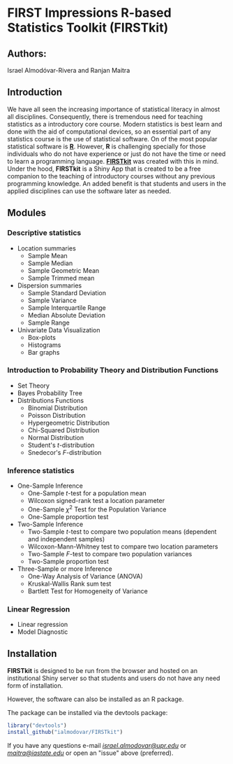 # FIRST Impressions R-based Statistics Toolkit (FIRSTkit)

## Authors:
Israel Almodóvar-Rivera and Ranjan Maitra

## Introduction 

We have all seen the increasing importance of statistical literacy in almost all disciplines. Consequently, there is tremendous need for teaching statistics as a introductory core course. Modern statistics is best learn and done with the aid of computational devices, so an essential part of any statistics course is the use of  statistical software. On of the most popular statistical software is [**R**](https://www.r-project.org/). However, **R** is challenging specially for those individuals who do not have experience or just do not have the time or need to learn a programming language. [**FIRSTkit**](https://github.com/ialmodovar/FIRSTkit) was created with this in mind. Under the hood, **FIRSTkit** is a Shiny App that is created to be a free companion to the teaching of introductory courses without  any previous programming knowledge. An added benefit is that students and users in the applied disciplines can use the software later as needed.

## Modules

### **Descriptive statistics**

  + Location summaries 
    + Sample Mean 
    + Sample Median 
    + Sample Geometric Mean
    + Sample Trimmed mean
  + Dispersion summaries 
    + Sample Standard Deviation
    + Sample Variance 
    + Sample Interquartile Range
    + Median Absolute Deviation
    + Sample Range
  + Univariate Data Visualization 
    + Box-plots 
    + Histograms
    + Bar graphs

### **Introduction to Probability Theory and Distribution Functions**

  + Set Theory
  + Bayes Probability Tree
  + Distributions Functions
    + Binomial Distribution
    + Poisson Distribution
    + Hypergeometric Distribution
    + Chi-Squared Distribution
    + Normal Distribution
    + Student's $t$-distribution
    + Snedecor's $F$-distribution

### **Inference statistics**

  + One-Sample Inference 
    + One-Sample $t$-test for a population mean
    + Wilcoxon signed-rank test a location parameter
    + One-Sample $\chi^2$ Test for the Population Variance 
    + One-Sample proportion test
  + Two-Sample Inference
    + Two-Sample $t$-test to compare two population means (dependent and independent samples)
    + Wilcoxon-Mann-Whitney test to compare two location parameters 
    + Two-Sample $F$-test to compare two population variances
    + Two-Sample proportion test
  + Three-Sample or more Inference
    + One-Way Analysis of Variance (ANOVA)
    + Kruskal-Wallis Rank sum test
    + Bartlett Test for Homogeneity of Variance

### **Linear Regression**

  + Linear regression
  + Model Diagnostic
  
## Installation

**FIRSTkit** is designed to be run from the browser and hosted on an institutional Shiny server so that students and users do not have any need form of installation. 

However, the software can also be installed as an R package.
    
The package can be installed via the devtools package:

```R
library("devtools")
install_github("ialmodovar/FIRSTkit")
```

If you have any questions e-mail *israel.almodovar@upr.edu* or *maitra@iastate.edu* or open an "issue" above (preferred).


